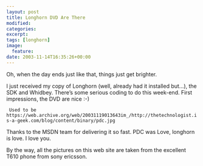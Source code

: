 ```yaml
---
layout: post
title: Longhorn DVD Are There
modified:
categories:
excerpt:
tags: [longhorn]
image:
  feature:
date: 2003-11-14T16:35:26+00:00
---
```


Oh, when the day ends just like that, things just get brighter.

I just received my copy of Longhorn (well, already had it installed but…), the SDK and Whidbey. There’s some serious coding to do this week-end. First impressions, the DVD are nice :-)

` Used to be https://web.archive.org/web/20031119013643im_/http://thetechnologist.is-a-geek.com/blog/content/binary/pdc.jpg`

Thanks to the MSDN team for delivering it so fast. PDC was Love, longhorn is love. I love you.

By the way, all the pictures on this web site are taken from the excellent T610 phone from sony ericsson.
